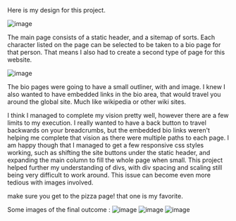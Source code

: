 Here is my design for this project.

![image](https://github.com/otis425/OB-CS290/assets/71042122/69ac6345-c9fe-4ca7-b40b-d6e4f19dfb9b)

The main page consists of a static header, and a sitemap of sorts. Each character listed on the page can be selected to be taken to a bio page for that person. That means I also had to create a second type of page for this website.

![image](https://github.com/otis425/OB-CS290/assets/71042122/a21fe03c-2afa-4560-8c75-95969fc68fbd)

The bio pages were going to have a small outliner, with and image. I knew I also wanted to have embedded links in the bio area, that would travel you around the global site. Much like wikipedia or other wiki sites.

I think I managed to complete my vision pretty well, however there are a few limits to my execution. I really wanted to have a back button to travel backwards on your breadcrumbs, but the embedded bio links weren't helping me complete that vision as there were multiple paths to each page. I am happy though that I managed to get a few responsive css styles working, such as shifting the site buttons under the static header, and expanding the main column to fill the whole page when small. This project helped further my understanding of divs, with div spacing and scaling still being very difficult to work around. This issue can become even more tedious with images involved.

make sure you get to the pizza page! that one is my favorite.

Some images of the final outcome :
![image](https://github.com/otis425/OB-CS290/assets/71042122/c413bb95-bf8a-4ed0-a100-68336b2d07ea)
![image](https://github.com/otis425/OB-CS290/assets/71042122/a5fb4371-1f1b-4e3b-bf3a-b689f3581acd)
![image](https://github.com/otis425/OB-CS290/assets/71042122/d3fbb131-2f5b-4f91-8b7b-6300020921fc)



